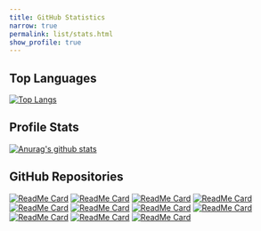 ```yaml
---
title: GitHub Statistics
narrow: true
permalink: list/stats.html
show_profile: true
---
```


## Top Languages

[![Top Langs](https://github-readme-stats.vercel.app/api/top-langs/?username=Abdus-Samee&layout=compact&theme=dracula)](https://github.com/Abdus-Samee)

## Profile Stats

[![Anurag's github stats](https://github-readme-stats.vercel.app/api?username=Abdus-Samee&show_icons=true&theme=gruvbox)](https://github.com/anuraghazra/github-readme-stats)

## GitHub Repositories

[![ReadMe Card](https://github-readme-stats.vercel.app/api/pin/?username=Abdus-Samee&repo=portfolio&theme=dark)](https://www.github.com/Abdus-Samee/portfolio)
[![ReadMe Card](https://github-readme-stats.vercel.app/api/pin/?username=Abdus-Samee&repo=Wisey&theme=dark)](https://www.github.com/Abdus-Samee/Wisey)
[![ReadMe Card](https://github-readme-stats.vercel.app/api/pin/?username=Abdus-Samee&repo=ScreenShare&theme=dark)](https://www.github.com/Abdus-Samee/ScreenShare)
[![ReadMe Card](https://github-readme-stats.vercel.app/api/pin/?username=Abdus-Samee&repo=JavaFX-Moodle-Project&theme=dark)](https://www.github.com/Abdus-Samee/JavaFX-Moodle-Project)
[![ReadMe Card](https://github-readme-stats.vercel.app/api/pin/?username=Abdus-Samee&repo=DX-Ball-Game&theme=dark)](https://www.github.com/Abdus-Samee/DX-Ball-Game)
[![ReadMe Card](https://github-readme-stats.vercel.app/api/pin/?username=Abdus-Samee&repo=pronounce&theme=dark)](https://www.github.com/Abdus-Samee/pronounce)
[![ReadMe Card](https://github-readme-stats.vercel.app/api/pin/?username=Abdus-Samee&repo=bsadd-home&theme=dark)](https://www.github.com/Abdus-Samee/bsadd-home)
[![ReadMe Card](https://github-readme-stats.vercel.app/api/pin/?username=Abdus-Samee&repo=Snake&theme=dark)](https://www.github.com/Abdus-Samee/Snake)
[![ReadMe Card](https://github-readme-stats.vercel.app/api/pin/?username=Abdus-Samee&repo=TeamPainter&theme=dark)](https://www.github.com/Abdus-Samee/TeamPainter)
[![ReadMe Card](https://github-readme-stats.vercel.app/api/pin/?username=Abdus-Samee&repo=PlayDrum&theme=dark)](https://www.github.com/Abdus-Samee/PlayDrum)
[![ReadMe Card](https://github-readme-stats.vercel.app/api/pin/?username=Abdus-Samee&repo=CV&theme=dark)](https://www.github.com/Abdus-Samee/CV)
